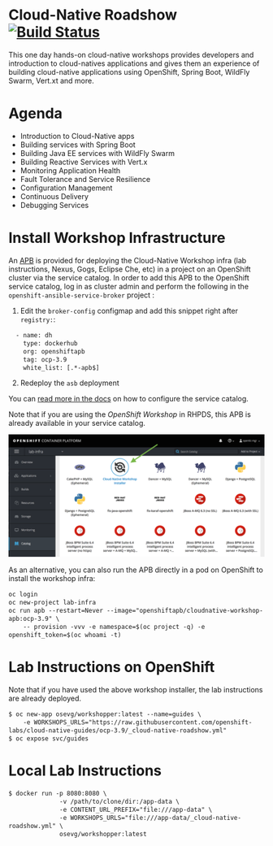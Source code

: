 Cloud-Native Roadshow [![Build Status](https://travis-ci.org/openshift-labs/cloud-native-guides.svg?branch=ocp-3.9)](https://travis-ci.org/openshift-labs/cloud-native-guides)
===
This one day hands-on cloud-native workshops provides developers and introduction to cloud-natives applications and gives them an experience of building cloud-native applications using OpenShift, Spring Boot, WildFly Swarm, Vert.xt and more.

Agenda
===
* Introduction to Cloud-Native apps
* Building services with Spring Boot
* Building Java EE services with WildFly Swarm
* Building Reactive Services with Vert.x
* Monitoring Application Health
* Fault Tolerance and Service Resilience
* Configuration Management 
* Continuous Delivery 
* Debugging Services


Install Workshop Infrastructure
===

An [APB](https://hub.docker.com/r/openshiftapb/cloudnative-workshop-apb) is provided for 
deploying the Cloud-Native Workshop infra (lab instructions, Nexus, Gogs, Eclipse Che, etc) in a project 
on an OpenShift cluster via the service catalog. In order to add this APB to the OpenShift service catalog, log in 
as cluster admin and perform the following in the `openshift-ansible-service-broker` project :

1. Edit the `broker-config` configmap and add this snippet right after `registry:`:

  ```
    - name: dh
      type: dockerhub
      org: openshiftapb
      tag: ocp-3.9
      white_list: [.*-apb$]
  ```

2. Redeploy the `asb` deployment

You can [read more in the docs](https://docs.openshift.com/container-platform/3.9/install_config/oab_broker_configuration.html#oab-config-registry-dockerhub) 
on how to configure the service catalog.

Note that if you are using the _OpenShift Workshop_ in RHPDS, this APB is already available in your service catalog.

![](images/service-catalog.png?raw=true)

As an alternative, you can also run the APB directly in a pod on OpenShift to install the workshop infra:

```
oc login
oc new-project lab-infra
oc run apb --restart=Never --image="openshiftapb/cloudnative-workshop-apb:ocp-3.9" \
    -- provision -vvv -e namespace=$(oc project -q) -e openshift_token=$(oc whoami -t)
```

Lab Instructions on OpenShift
===

Note that if you have used the above workshop installer, the lab instructions are already deployed.

```
$ oc new-app osevg/workshopper:latest --name=guides \
    -e WORKSHOPS_URLS="https://raw.githubusercontent.com/openshift-labs/cloud-native-guides/ocp-3.9/_cloud-native-roadshow.yml"
$ oc expose svc/guides
```

Local Lab Instructions
===
```
$ docker run -p 8080:8080 \
              -v /path/to/clone/dir:/app-data \
              -e CONTENT_URL_PREFIX="file:///app-data" \
              -e WORKSHOPS_URLS="file:///app-data/_cloud-native-roadshow.yml" \
              osevg/workshopper:latest
```
